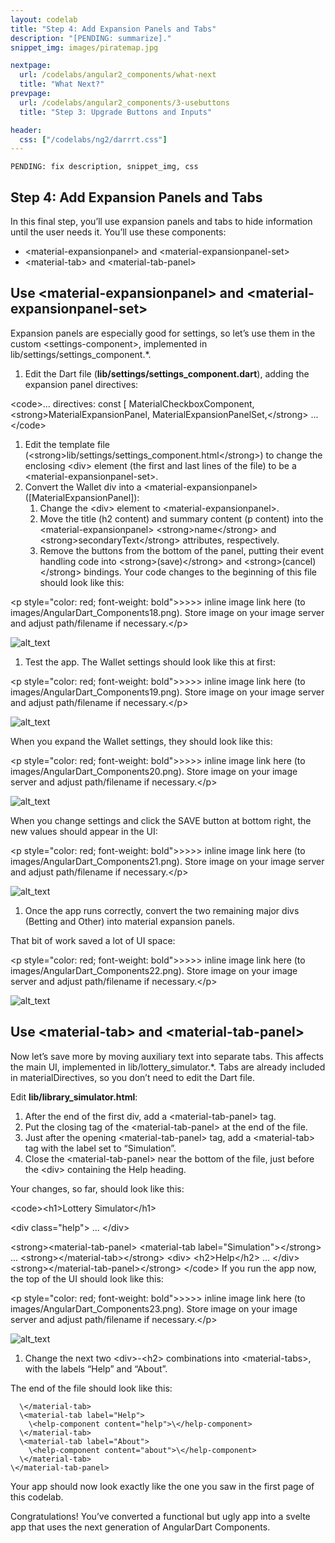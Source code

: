 ```yaml
---
layout: codelab
title: "Step 4: Add Expansion Panels and Tabs"
description: "[PENDING: summarize]."
snippet_img: images/piratemap.jpg

nextpage:
  url: /codelabs/angular2_components/what-next
  title: "What Next?"
prevpage:
  url: /codelabs/angular2_components/3-usebuttons
  title: "Step 3: Upgrade Buttons and Inputs"

header:
  css: ["/codelabs/ng2/darrrt.css"]
---
```


```
PENDING: fix description, snippet_img, css
```


## Step 4: Add Expansion Panels and Tabs

In this final step, you’ll use expansion panels and tabs to hide information until the user needs it. You’ll use these components:



*   \<material-expansionpanel> and \<material-expansionpanel-set>
*   \<material-tab> and \<material-tab-panel>

## Use \<material-expansionpanel> and \<material-expansionpanel-set>

Expansion panels are especially good for settings, so let’s use them in the custom \<settings-component>, implemented in lib/settings/settings_component.*.



1.  Edit the Dart file (**lib/settings/settings_component.dart**), adding the expansion panel directives:

\<code>...
directives: const [
  MaterialCheckboxComponent,
  \<strong>MaterialExpansionPanel,
  MaterialExpansionPanelSet,\</strong>
  ...
\</code>
1.  Edit the template file (\<strong>lib/settings/settings_component.html\</strong>) to change the enclosing \<div> element (the first and last lines of the file) to be a \<material-expansionpanel-set>.
1.  Convert the Wallet div into a \<material-expansionpanel> ([MaterialExpansionPanel]):
    1.  Change the \<div> element to \<material-expansionpanel>.
    1.  Move the title (h2 content) and summary content (p content) into the \<material-expansionpanel> \<strong>name\</strong> and \<strong>secondaryText\</strong> attributes, respectively.
    1.  Remove the buttons from the bottom of the panel, putting their event handling code into \<strong>(save)\</strong> and \<strong>(cancel)\</strong> bindings. Your code changes to the beginning of this file should look like this:


\<p style="color: red; font-weight: bold">>>>> inline image link here (to images/AngularDart_Components18.png). Store image on your image server and adjust path/filename if necessary.\</p>


![alt_text](images/AngularDart_Components18.png "image_tooltip")

1.  Test the app. The Wallet settings should look like this at first:

\<p style="color: red; font-weight: bold">>>>> inline image link here (to images/AngularDart_Components19.png). Store image on your image server and adjust path/filename if necessary.\</p>


![alt_text](images/AngularDart_Components19.png "image_tooltip")

When you expand the Wallet settings, they should look like this:

\<p style="color: red; font-weight: bold">>>>> inline image link here (to images/AngularDart_Components20.png). Store image on your image server and adjust path/filename if necessary.\</p>


![alt_text](images/AngularDart_Components20.png "image_tooltip")

When you change settings and click the SAVE button at bottom right, the new values should appear in the UI:

\<p style="color: red; font-weight: bold">>>>> inline image link here (to images/AngularDart_Components21.png). Store image on your image server and adjust path/filename if necessary.\</p>


![alt_text](images/AngularDart_Components21.png "image_tooltip")

1.  Once the app runs correctly, convert the two remaining major divs (Betting and Other) into material expansion panels.

That bit of work saved a lot of UI space:



\<p style="color: red; font-weight: bold">>>>> inline image link here (to images/AngularDart_Components22.png). Store image on your image server and adjust path/filename if necessary.\</p>


![alt_text](images/AngularDart_Components22.png "image_tooltip")


## Use \<material-tab> and \<material-tab-panel>

Now let’s save more by moving auxiliary text into separate tabs. This affects the main UI, implemented in lib/lottery_simulator.*. Tabs are already included in materialDirectives, so you don’t need to edit the Dart file.

Edit **lib/library_simulator.html**:



1.  After the end of the first div, add a \<material-tab-panel> tag.
1.  Put the closing tag of the \<material-tab-panel> at the end of the file.
1.  Just after the opening \<material-tab-panel> tag, add a \<material-tab> tag with the label set to “Simulation”.
1.  Close the \<material-tab-panel> near the bottom of the file, just before the \<div> containing the Help heading.

Your changes, so far, should look like this:

\<code>\<h1>Lottery Simulator\</h1>

\<div class="help">
  …
\</div>

\<strong>\<material-tab-panel>
  \<material-tab label="Simulation">\</strong>
    ...
  \<strong>\</material-tab>\</strong>
\<div>
  \<h2>Help\</h2>
  ...
\</div>
\<strong>\</material-tab-panel>\</strong>
\</code>
If you run the app now, the top of the UI should look like this:


\<p style="color: red; font-weight: bold">>>>> inline image link here (to images/AngularDart_Components23.png). Store image on your image server and adjust path/filename if necessary.\</p>


![alt_text](images/AngularDart_Components23.png "image_tooltip")

1.  Change the next two \<div>-\<h2> combinations into \<material-tabs>, with the labels “Help” and “About”.

The end of the file should look like this:


```
  \</material-tab>
  \<material-tab label="Help">
    \<help-component content="help">\</help-component>
  \</material-tab>
  \<material-tab label="About">
    \<help-component content="about">\</help-component>
  \</material-tab>
\</material-tab-panel>
```


Your app should now look exactly like the one you saw in the first page of this codelab.

Congratulations! You’ve converted a functional but ugly app into a svelte app that uses the next generation of AngularDart Components.

